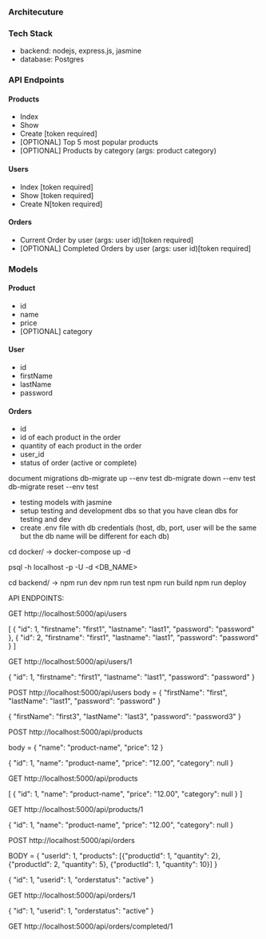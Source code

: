 ### Architecuture

### Tech Stack

- backend: nodejs, express.js, jasmine
- database: Postgres

### API Endpoints

#### Products

- Index
- Show
- Create [token required]
- [OPTIONAL] Top 5 most popular products
- [OPTIONAL] Products by category (args: product category)

#### Users

- Index [token required]
- Show [token required]
- Create N[token required]

#### Orders

- Current Order by user (args: user id)[token required]
- [OPTIONAL] Completed Orders by user (args: user id)[token required]

### Models

#### Product

- id
- name
- price
- [OPTIONAL] category

#### User

- id
- firstName
- lastName
- password

#### Orders

- id
- id of each product in the order
- quantity of each product in the order
- user_id
- status of order (active or complete)

document migrations
db-migrate up --env test
db-migrate down --env test
db-migrate reset --env test

- testing models with jasmine
- setup testing and development dbs so that you have clean dbs for testing and dev
- create .env file with db credentials (host, db, port, user will be the same but the db name will be different for each db)

cd docker/ -> docker-compose up -d

psql -h localhost -p <PORT> -U <USER> -d <DB_NAME>

cd backend/ ->
npm run dev
npm run test
npm run build
npm run deploy

API ENDPOINTS:

GET http://localhost:5000/api/users

[
{
"id": 1,
"firstname": "first1",
"lastname": "last1",
"password": "password"
},
{
"id": 2,
"firstname": "first1",
"lastname": "last1",
"password": "password"
}
]

GET http://localhost:5000/api/users/1

{
"id": 1,
"firstname": "first1",
"lastname": "last1",
"password": "password"
}

POST http://localhost:5000/api/users
body = {
"firstName": "first",
"lastName": "last1",
"password": "password"
}

{
"firstName": "first3",
"lastName": "last3",
"password": "password3"
}

POST http://localhost:5000/api/products

body = {
"name": "product-name",
"price": 12
}

{
"id": 1,
"name": "product-name",
"price": "12.00",
"category": null
}

GET http://localhost:5000/api/products

[
{
"id": 1,
"name": "product-name",
"price": "12.00",
"category": null
}
]

GET http://localhost:5000/api/products/1

{
"id": 1,
"name": "product-name",
"price": "12.00",
"category": null
}

POST http://localhost:5000/api/orders

BODY = {
"userId": 1,
"products": [{"productId": 1, "quantity": 2}, {"productId": 2, "quantity": 5}, {"productId": 1, "quantity": 10}]
}

{
"id": 1,
"userid": 1,
"orderstatus": "active"
}

GET http://localhost:5000/api/orders/1

{
"id": 1,
"userid": 1,
"orderstatus": "active"
}

GET http://localhost:5000/api/orders/completed/1
